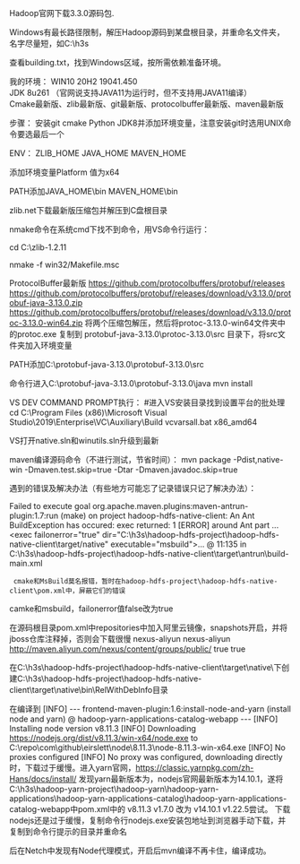 Hadoop官网下载3.3.0源码包.

Windows有最长路径限制，解压Hadoop源码到某盘根目录，并重命名文件夹，名字尽量短，如C:\h3s

查看building.txt，找到Windows区域，按所需依赖准备环境。


我的环境：
WIN10 20H2 19041.450  
JDK 8u261 （官网说支持JAVA11为运行时，但不支持用JAVA11编译）  
Cmake最新版、zlib最新版、git最新版、protocolbuffer最新版、maven最新版


步骤：
安装git cmake Python JDK8并添加环境变量，注意安装git时选用UNIX命令要选最后一个

ENV：
ZLIB_HOME    JAVA_HOME      MAVEN_HOME

添加环境变量Platform  值为x64

PATH添加JAVA_HOME\bin      MAVEN_HOME\bin



zlib.net下载最新版压缩包并解压到C盘根目录

nmake命令在系统cmd下找不到命令，用VS命令行运行：

cd C:\zlib-1.2.11

nmake -f win32/Makefile.msc 

ProtocolBuffer最新版
https://github.com/protocolbuffers/protobuf/releases
https://github.com/protocolbuffers/protobuf/releases/download/v3.13.0/protobuf-java-3.13.0.zip
https://github.com/protocolbuffers/protobuf/releases/download/v3.13.0/protoc-3.13.0-win64.zip
将两个压缩包解压，然后将protoc-3.13.0-win64文件夹中的protoc.exe 复制到 protobuf-java-3.13.0\protoc-3.13.0\src 目录下，将src文件夹加入环境变量

PATH添加C:\protobuf-java-3.13.0\protobuf-3.13.0\src

命令行进入C:\protobuf-java-3.13.0\protobuf-3.13.0\java
mvn install



VS DEV COMMAND PROMPT执行：
#进入VS安装目录找到设置平台的批处理
cd C:\Program Files (x86)\Microsoft Visual Studio\2019\Enterprise\VC\Auxiliary\Build
 vcvarsall.bat x86_amd64

VS打开native.sln和winutils.sln升级到最新




maven编译源码命令（不进行测试，节省时间）：
mvn package -Pdist,native-win  -Dmaven.test.skip=true -Dtar -Dmaven.javadoc.skip=true



遇到的错误及解决办法（有些地方可能忘了记录错误只记了解决办法）：

Failed to execute goal org.apache.maven.plugins:maven-antrun-plugin:1.7:run (make) on project hadoop-hdfs-native-client: An Ant BuildException has occured: exec returned: 1
[ERROR] around Ant part ...<exec failοnerrοr="true" dir="C:\h3s\hadoop-hdfs-project\hadoop-hdfs-native-client\target/native" executable="msbuild">... @ 11:135 in C:\h3s\hadoop-hdfs-project\hadoop-hdfs-native-client\target\antrun\build-main.xml

     cmake和MsBuild莫名报错，暂时在hadoop-hdfs-project\hadoop-hdfs-native-client\pom.xml中，屏蔽它们的错误
camke和msbuild，failonerror值false改为true



在源码根目录pom.xml中repositories中加入阿里云镜像，snapshots开启，并将jboss仓库注释掉，否则会下载很慢
		<repository>
        <id>nexus-aliyun</id>
        <name>nexus-aliyun</name>
        <url>http://maven.aliyun.com/nexus/content/groups/public/</url>
        <releases>
            <enabled>true</enabled>
        </releases>
        <snapshots>
            <enabled>true</enabled>
        </snapshots>
    </repository>


在C:\h3s\hadoop-hdfs-project\hadoop-hdfs-native-client\target\native\下创建C:\h3s\hadoop-hdfs-project\hadoop-hdfs-native-client\target\native\bin\RelWithDebInfo目录



在编译到
[INFO] --- frontend-maven-plugin:1.6:install-node-and-yarn (install node and yarn) @ hadoop-yarn-applications-catalog-webapp ---
[INFO] Installing node version v8.11.3
[INFO] Downloading https://nodejs.org/dist/v8.11.3/win-x64/node.exe to C:\repo\com\github\eirslett\node\8.11.3\node-8.11.3-win-x64.exe
[INFO] No proxies configured
[INFO] No proxy was configured, downloading directly
时，下载过于缓慢。进入yarn官网，https://classic.yarnpkg.com/zh-Hans/docs/install/ 发现yarn最新版本为，nodejs官网最新版本为14.10.1，遂将C:\h3s\hadoop-yarn-project\hadoop-yarn\hadoop-yarn-applications\hadoop-yarn-applications-catalog\hadoop-yarn-applications-catalog-webapp中pom.xml中的 <nodeVersion>v8.11.3</nodeVersion> <yarnVersion>v1.7.0</yarnVersion> 改为 <nodeVersion>v14.10.1</nodeVersion> <yarnVersion>v1.22.5</yarnVersion>尝试。
下载nodejs还是过于缓慢，复制命令行nodejs.exe安装包地址到浏览器手动下载，并复制到命令行提示的目录并重命名

后在Netch中发现有Node代理模式，开启后mvn编译不再卡住，编译成功。


